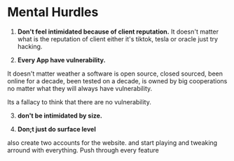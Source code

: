 <h1>Mental Hurdles</h1>

1. <b>Don't feel intimidated because of client reputation.</b>
It doesn't matter what is the reputation 
of client either it's tiktok, tesla or oracle
just try hacking.

2. <b>Every App have vulnerability.</b>

It doesn't matter weather a software is open source,
closed sourced, been online for a decade,
been tested on a decade, is owned by big cooperations no matter what they will always have vulnerability.

Its a fallacy to think that there are no vulnerability.

3. <b>don't be intimidated by size.</b>

4. <b>Don;t just do surface level</b>

also create two accounts for the website. and start 
playing and tweaking arround with everything.
Push through every feature 
